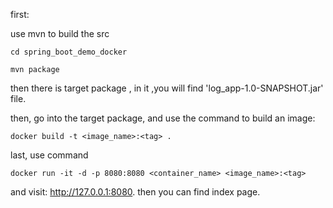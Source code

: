 first:

use mvn to build the src

`cd spring_boot_demo_docker`

`mvn package`

then there is target package , in it ,you will find 'log_app-1.0-SNAPSHOT.jar'
file.

then, go into the target package, and use the command to build an image:

```
docker build -t <image_name>:<tag> .
```

last, use command 
```
docker run -it -d -p 8080:8080 <container_name> <image_name>:<tag>
```

and visit: http://127.0.0.1:8080. then you can find index page.



